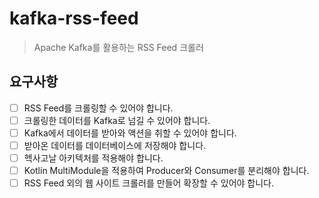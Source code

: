 # kafka-rss-feed

> Apache Kafka를 활용하는 RSS Feed 크롤러

## 요구사항
- [ ] RSS Feed를 크롤링할 수 있어야 합니다.
- [ ] 크롤링한 데이터를 Kafka로 넘길 수 있어야 합니다.
- [ ] Kafka에서 데이터를 받아와 액션을 취할 수 있어야 합니다.
- [ ] 받아온 데이터를 데이터베이스에 저장해야 합니다.
- [ ] 헥사고날 아키텍처를 적용해야 합니다.
- [ ] Kotlin MultiModule을 적용하여 Producer와 Consumer를 분리해야 합니다.
- [ ] RSS Feed 외의 웹 사이트 크롤러를 만들어 확장할 수 있어야 합니다.